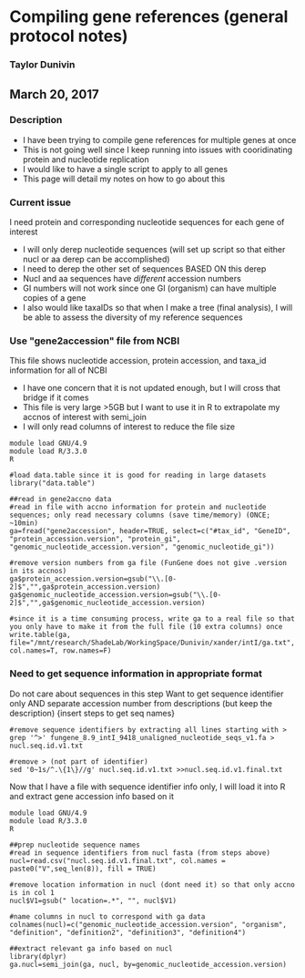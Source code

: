 # Compiling gene references (general protocol notes)
### Taylor Dunivin


## March 20, 2017

### Description
* I have been trying to compile gene references for multiple genes at once
* This is not going well since I keep running into issues with cooridinating protein and nucleotide replication
* I would like to have a single script to apply to all genes 
* This page will detail my notes on how to go about this

### Current issue
I need protein and corresponding nucleotide sequences for each gene of interest
 * I will only derep nucleotide sequences (will set up script so that either nucl or aa derep can be accomplished)
 * I need to derep the other set of sequences BASED ON this derep
  * Nucl and aa sequences have _different_ accession numbers
  * GI numbers will not work since one GI (organism) can have multiple copies of a gene
  * I also would like taxaIDs so that when I make a tree (final analysis), I will be able to assess the diversity of my reference sequences

### Use "gene2accession" file from NCBI 
This file shows nucleotide accession, protein accession, and taxa_id information for all of NCBI
* I have one concern that it is not updated enough, but I will cross that bridge if it comes
* This file is very large >5GB but I want to use it in R to extrapolate my accnos of interest with semi_join
* I will only read columns of interest to reduce the file size

```
module load GNU/4.9
module load R/3.3.0
R

#load data.table since it is good for reading in large datasets
library("data.table")

##read in gene2accno data
#read in file with accno information for protein and nucleotide sequences; only read necessary columns (save time/memory) (ONCE; ~10min)
ga=fread("gene2accession", header=TRUE, select=c("#tax_id", "GeneID", "protein_accession.version", "protein_gi", "genomic_nucleotide_accession.version", "genomic_nucleotide_gi"))

#remove version numbers from ga file (FunGene does not give .version in its accnos)
ga$protein_accession.version=gsub("\\.[0-2]$","",ga$protein_accession.version)
ga$genomic_nucleotide_accession.version=gsub("\\.[0-2]$","",ga$genomic_nucleotide_accession.version)

#since it is a time consuming process, write ga to a real file so that you only have to make it from the full file (10 extra columns) once
write.table(ga, file="/mnt/research/ShadeLab/WorkingSpace/Dunivin/xander/intI/ga.txt", col.names=T, row.names=F)
```

### Need to get sequence information in appropriate format
Do not care about sequences in this step
Want to get sequence identifier only AND separate accession number from descriptions (but keep the description)
{insert steps to get seq names}
```
#remove sequence identifiers by extracting all lines starting with >
grep '^>' fungene_8.9_intI_9418_unaligned_nucleotide_seqs_v1.fa > nucl.seq.id.v1.txt

#remove > (not part of identifier)
sed '0~1s/^.\{1\}//g' nucl.seq.id.v1.txt >>nucl.seq.id.v1.final.txt
```

Now that I have a file with sequence identifier info only, I will load it into R and extract gene accession info based on it 

```
module load GNU/4.9
module load R/3.3.0
R

##prep nucleotide sequence names
#read in sequence identifiers from nucl fasta (from steps above) 
nucl=read.csv("nucl.seq.id.v1.final.txt", col.names = paste0("V",seq_len(8)), fill = TRUE)

#remove location information in nucl (dont need it) so that only accno is in col 1
nucl$V1=gsub(" location=.*", "", nucl$V1)

#name columns in nucl to correspond with ga data
colnames(nucl)=c("genomic_nucleotide_accession.version", "organism", "definition", "definition2", "definition3", "definition4")

##extract relevant ga info based on nucl
library(dplyr)
ga.nucl=semi_join(ga, nucl, by=genomic_nucleotide_accession.version)
```
